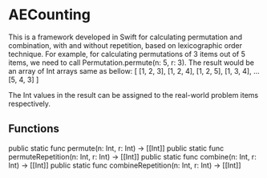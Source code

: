 # AECounting
This is a framework developed in Swift for calculating permutation and combination, with and without repetition, based on lexicographic order technique. For example, for calculating permutations of 3 items out of 5 items, we need to call Permutation.permute(n: 5, r: 3). The result would be an array of Int arrays same as bellow:
[
[1, 2, 3],
[1, 2, 4],
[1, 2, 5],
[1, 3, 4],
...
[5, 4, 3]
]

The Int values in the result can be assigned to the real-world problem items respectively.

## Functions
public static func permute(n: Int, r: Int) -> [[Int]]
public static func permuteRepetition(n: Int, r: Int) -> [[Int]]
public static func combine(n: Int, r: Int) -> [[Int]]
public static func combineRepetition(n: Int, r: Int) -> [[Int]]


